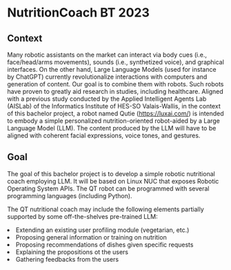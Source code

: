 # NutritionCoach BT 2023
## Context
Many robotic assistants on the market can interact via body cues (i.e., face/head/arms movements), sounds (i.e., synthetized voice), and graphical interfaces. On the other hand, Large Language Models (used for instance by ChatGPT) currently revolutionalize interactions with computers and generation of content. Our goal is to combine them with robots.
Such robots have proven to greatly aid research in studies, including healthcare. Aligned with a previous study conducted by the Applied Intelligent Agents Lab (AISLab) of the Informatics Institute of HES-SO Valais-Wallis, in the context of this bachelor project, a robot named Qutie (https://luxai.com/) is intended to embody a simple personalized nutrition-oriented robot-aided by a Large Language Model (LLM). The content produced by the LLM will have to be aligned with coherent facial expressions, voice tones, and gestures.
## Goal
The goal of this bachelor project is to develop a simple robotic nutritional coach employing LLM. It will be based on Linux NUC that exposes Robotic Operating System APIs. The QT robot can be programmed with several programming languages (including Python).

The QT nutritional coach may include the following elements partially supported by some off-the-shelves pre-trained LLM:
<table>
<li>Extending an existing user profiling module (vegetarian, etc.)</li>
<li>Proposing general information or training on nutrition</li>
<li>Proposing recommendations of dishes given specific requests</li>
<li>Explaining the propositions ot the users</li>
<li>Gathering feedbacks from the users</li>
</table>

